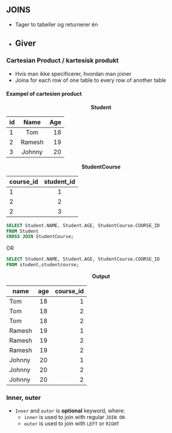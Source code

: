 ## JOINS

- Tager to tabeller og returnerer én
- Giver 
  - 

### Cartesian Product / kartesisk produkt

- Hvis man ikke specificerer, hvordan man joiner
- Joina for each row of one table to every row of another table

#### Exampel of cartesien product

<center><b>Student </b> </center>

| id       |  Name    |        Age  |
| ------------- |:-------------:| -----:|
| 1     | Tom |  18 |
| 2     | Ramesh      |   19 |
|3 | Johnny      |    20 |

<center><b>StudentCourse </b> </center>

| course_id       |  student_id    |
| ------------- |:-------------:|
| 1     | 1 |
| 2     | 2      |
|2 | 3      |

```SQL
SELECT Student.NAME, Student.AGE, StudentCourse.COURSE_ID
FROM Student
CROSS JOIN StudentCourse;
```

OR 

```SQL
SELECT Student.NAME, Student.AGE, StudentCourse.COURSE_ID 
FROM student,studentcourse;
```

<center><b>Output </b> </center>

| name       |  age    |        course_id  |
| ------------- |:-------------:| -----:|
| Tom     | 18 |  1 |
| Tom     | 18      |   2 |
| Tom     | 18      |    2 |
| Ramesh     | 19 |  1 |
| Ramesh     | 19      |   2 |
| Ramesh     | 19      |    2 |
| Johnny     | 20 |  1 |
| Johnny     | 20      |   2 |
| Johnny     | 20      |    2 |

### Inner, outer

- `Inner` and `outer` is **optional** keyword, where:
  -  `inner` is used to join with regular `JOIN ON` 
  -  `outer` is used to join with `LEFT` or `RIGHT` 

